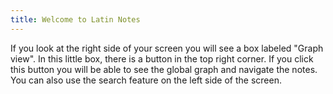 ```yaml
---
title: Welcome to Latin Notes
---
```

If you look at the right side of your screen you will see a box labeled "Graph view".
In this little box, there is a button in the top right corner.
If you click this button you will be able to see the global graph and navigate the notes.
You can also use the search feature on the left side of the screen.

